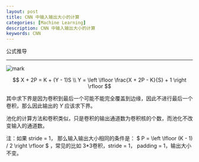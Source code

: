 ```yaml
---
layout: post
title: CNN 中输入输出大小的计算
categories: [Machine Learning]
description: CNN 中输入输出大小的计算
keywords: CNN
---
```


公式推导

---



![mark](http://pcxhsqn8a.bkt.clouddn.com/blog/181116/97Hj8gl0kJ.jpg?imageslim)

$$
X + 2P = K + (Y - 1)S \\
Y = \left \lfloor \frac{X + 2P - K}{S} + 1 \right \rfloor
$$

其中求下界是因为卷积到最后一个可能不能完全覆盖到边缘，因此不进行最后一个卷积，那么因此输出的 $Y$ 应该求下界。

池化的计算方法和卷积类似，只是卷积的输出通道数为卷积核的个数，而池化不改变输入的通道数。

注：如果 stride = 1， 那么输入输出大小相同的条件是：
$
P =  \left \lfloor (K - 1) / 2 \right \rfloor
$
，常见的比如 3*3卷积，stride = 1， padding = 1，输出大小不变。
